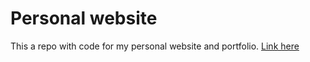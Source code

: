 # Personal website

This a repo with code for my personal website and portfolio. [Link here](//www.gurmanbhatia.com)
